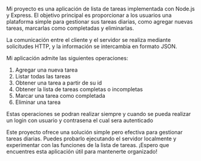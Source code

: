 Mi proyecto es una aplicación de lista de tareas implementada con Node.js y Express. El objetivo principal es proporcionar a los usuarios una plataforma simple para gestionar sus tareas diarias, como agregar nuevas tareas, marcarlas como completadas y eliminarlas.

La comunicación entre el cliente y el servidor se realiza mediante solicitudes HTTP, y la información se intercambia en formato JSON.

Mi aplicación admite las siguientes operaciones:

1. Agregar una nueva tarea
2. Listar todas las tareas
3. Obtener una tarea a partir de su id
4. Obtener la lista de tareas completas o incompletas
5. Marcar una tarea como completada
6. Eliminar una tarea

Estas operaciones se podran realizar siempre y cuando se pueda realizar un login con usuario y contrasena el cual sera autenticado

Este proyecto ofrece una solución simple pero efectiva para gestionar tareas diarias. Puedes probarlo ejecutando el servidor localmente y experimentar con las funciones de la lista de tareas. ¡Espero que encuentres esta aplicación útil para mantenerte organizado!
